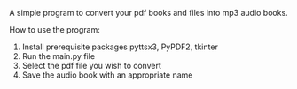 A simple program to convert your pdf books and files into mp3 audio books.

How to use the program:

1) Install prerequisite packages pyttsx3, PyPDF2, tkinter
2) Run the main.py file
3) Select the pdf file you wish to convert
4) Save the audio book with an appropriate name